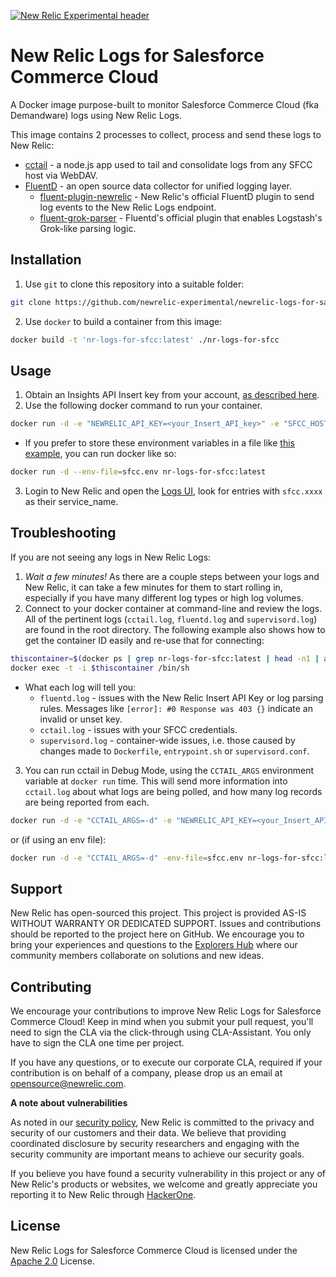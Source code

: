 [![New Relic Experimental header](https://github.com/newrelic/opensource-website/raw/master/src/images/categories/Experimental.png)](https://opensource.newrelic.com/oss-category/#new-relic-experimental)

# New Relic Logs for Salesforce Commerce Cloud

A Docker image purpose-built to monitor Salesforce Commerce Cloud (fka Demandware) logs using New Relic Logs.

This image contains 2 processes to collect, process and send these logs to New Relic:
  * [cctail](https://github.com/newrelic-forks/cctail) - a node.js app used to tail and consolidate logs from any SFCC host via WebDAV.
  * [FluentD](https://www.fluentd.org) - an open source data collector for unified logging layer.
    * [fluent-plugin-newrelic](https://docs.newrelic.com/docs/logs/enable-log-management-new-relic/enable-log-monitoring-new-relic/fluentd-plugin-log-forwarding) - New Relic's official FluentD plugin to send log events to the New Relic Logs endpoint.
    * [fluent-grok-parser](https://github.com/fluent/fluent-plugin-grok-parser) - Fluentd's official plugin that enables Logstash's Grok-like parsing logic.

## Installation

1. Use `git` to clone this repository into a suitable folder:
```sh
git clone https://github.com/newrelic-experimental/newrelic-logs-for-salesforce-commerce-cloud.git nr-logs-for-sfcc
```
2. Use `docker` to build a container from this image:
```sh
docker build -t 'nr-logs-for-sfcc:latest' ./nr-logs-for-sfcc
```

## Usage

1. Obtain an Insights API Insert key from your account, [as described here](https://docs.newrelic.com/docs/telemetry-data-platform/ingest-manage-data/ingest-apis/use-event-api-report-custom-events#register).
2. Use the following docker command to run your container.
```sh
docker run -d -e "NEWRELIC_API_KEY=<your_Insert_API_key>" -e "SFCC_HOSTNAME=<your_sfcc_host>" -e "SFCC_CLIENT_ID=<your_sfcc_client_id>" -e "SFCC_CLIENT_SECRET=<your_sfcc_client_secret>" nr-logs-for-sfcc:latest
```
* If you prefer to store these environment variables in a file like [this example](./sfcc.env), you can run docker like so:
```sh
docker run -d --env-file=sfcc.env nr-logs-for-sfcc:latest
```
3. Login to New Relic and open the [Logs UI](https://one.newrelic.com/launcher/logger.log-launcher), look for entries with `sfcc.xxxx` as their service_name.

## Troubleshooting

If you are not seeing any logs in New Relic Logs:
1. _Wait a few minutes!_ As there are a couple steps between your logs and New Relic, it can take a few minutes for them to start rolling in, especially if you have many different log types or high log volumes.
2. Connect to your docker container at command-line and review the logs. All of the pertinent logs (`cctail.log`, `fluentd.log` and `supervisord.log`) are found in the root directory. The following example also shows how to get the container ID easily and re-use that for connecting:
```sh
thiscontainer=$(docker ps | grep nr-logs-for-sfcc:latest | head -n1 | awk '{print $1;}')
docker exec -t -i $thiscontainer /bin/sh
```

  * What each log will tell you:
    * `fluentd.log` - issues with the New Relic Insert API Key or log parsing rules. Messages like `[error]: #0 Response was 403 {}` indicate an invalid or unset key.
    * `cctail.log` - issues with your SFCC credentials.
    * `supervisord.log` - container-wide issues, i.e. those caused by changes made to `Dockerfile`, `entrypoint.sh` or `supervisord.conf`.
3. You can run cctail in Debug Mode, using the `CCTAIL_ARGS` environment variable at `docker run` time. This will send more information into `cctail.log` about what logs are being polled, and how many log records are being reported from each.
```sh
docker run -d -e "CCTAIL_ARGS=-d" -e "NEWRELIC_API_KEY=<your_Insert_API_key>" -e "SFCC_HOSTNAME=<your_sfcc_host>" -e "SFCC_CLIENT_ID=<your_sfcc_client_id>" -e "SFCC_CLIENT_SECRET=<your_sfcc_client_secret>" nr-logs-for-sfcc:latest
```
or (if using an env file):
```sh
docker run -d -e "CCTAIL_ARGS=-d" -env-file=sfcc.env nr-logs-for-sfcc:latest
```
## Support

New Relic has open-sourced this project. This project is provided AS-IS WITHOUT WARRANTY OR DEDICATED SUPPORT. Issues and contributions should be reported to the project here on GitHub. We encourage you to bring your experiences and questions to the [Explorers Hub](https://discuss.newrelic.com) where our community members collaborate on solutions and new ideas.

## Contributing

We encourage your contributions to improve New Relic Logs for Salesforce Commerce Cloud! Keep in mind when you submit your pull request, you'll need to sign the CLA via the click-through using CLA-Assistant. You only have to sign the CLA one time per project.

If you have any questions, or to execute our corporate CLA, required if your contribution is on behalf of a company,  please drop us an email at opensource@newrelic.com.

**A note about vulnerabilities**

As noted in our [security policy](../../security/policy), New Relic is committed to the privacy and security of our customers and their data. We believe that providing coordinated disclosure by security researchers and engaging with the security community are important means to achieve our security goals.

If you believe you have found a security vulnerability in this project or any of New Relic's products or websites, we welcome and greatly appreciate you reporting it to New Relic through [HackerOne](https://hackerone.com/newrelic).

## License

New Relic Logs for Salesforce Commerce Cloud is licensed under the [Apache 2.0](http://apache.org/licenses/LICENSE-2.0.txt) License.

